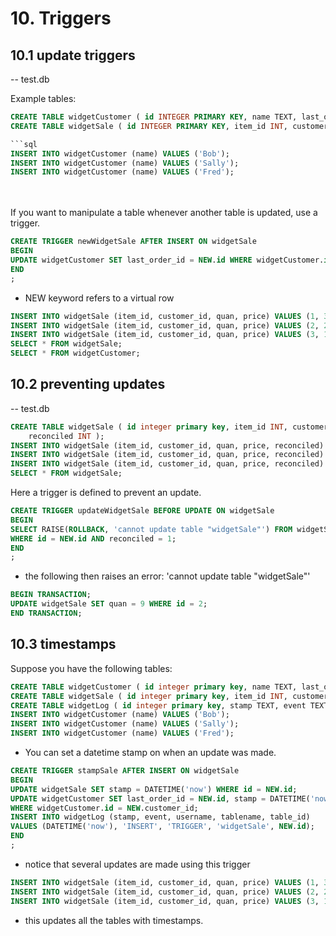 # 10. Triggers

## 10.1 update triggers
-- test.db

Example tables:
```sql
CREATE TABLE widgetCustomer ( id INTEGER PRIMARY KEY, name TEXT, last_order_id INT );
CREATE TABLE widgetSale ( id INTEGER PRIMARY KEY, item_id INT, customer_id INT, quan INT, price INT );`

```sql
INSERT INTO widgetCustomer (name) VALUES ('Bob');
INSERT INTO widgetCustomer (name) VALUES ('Sally');
INSERT INTO widgetCustomer (name) VALUES ('Fred');
```
<br><br>
If you want to manipulate a table whenever another table is updated, use a trigger.
```sql
CREATE TRIGGER newWidgetSale AFTER INSERT ON widgetSale
BEGIN
UPDATE widgetCustomer SET last_order_id = NEW.id WHERE widgetCustomer.id = NEW.customer_id;
END
;
```
- NEW keyword refers to a virtual row

```sql
INSERT INTO widgetSale (item_id, customer_id, quan, price) VALUES (1, 3, 5, 1995);
INSERT INTO widgetSale (item_id, customer_id, quan, price) VALUES (2, 2, 3, 1495);
INSERT INTO widgetSale (item_id, customer_id, quan, price) VALUES (3, 1, 1, 2995);
SELECT * FROM widgetSale;
SELECT * FROM widgetCustomer;
```

## 10.2 preventing updates
-- test.db

```sql
CREATE TABLE widgetSale ( id integer primary key, item_id INT, customer_id INTEGER, quan INT, price INT,
    reconciled INT );
INSERT INTO widgetSale (item_id, customer_id, quan, price, reconciled) VALUES (1, 3, 5, 1995, 0);
INSERT INTO widgetSale (item_id, customer_id, quan, price, reconciled) VALUES (2, 2, 3, 1495, 1);
INSERT INTO widgetSale (item_id, customer_id, quan, price, reconciled) VALUES (3, 1, 1, 2995, 0);
SELECT * FROM widgetSale;
```

Here a trigger is defined to prevent an update.
```sql
CREATE TRIGGER updateWidgetSale BEFORE UPDATE ON widgetSale
BEGIN
SELECT RAISE(ROLLBACK, 'cannot update table "widgetSale"') FROM widgetSale
WHERE id = NEW.id AND reconciled = 1;
END
;
```

- the following then raises an error: 'cannot update table "widgetSale"'
```sql
BEGIN TRANSACTION;
UPDATE widgetSale SET quan = 9 WHERE id = 2;
END TRANSACTION;
```

## 10.3 timestamps
Suppose you have the following tables:
```sql
CREATE TABLE widgetCustomer ( id integer primary key, name TEXT, last_order_id INT, stamp TEXT );
CREATE TABLE widgetSale ( id integer primary key, item_id INT, customer_id INTEGER, quan INT, price INT, stamp TEXT );
CREATE TABLE widgetLog ( id integer primary key, stamp TEXT, event TEXT, username TEXT, tablename TEXT, table_id INT);
INSERT INTO widgetCustomer (name) VALUES ('Bob');
INSERT INTO widgetCustomer (name) VALUES ('Sally');
INSERT INTO widgetCustomer (name) VALUES ('Fred');
```

- You can set a datetime stamp on when an update was made.

```sql
CREATE TRIGGER stampSale AFTER INSERT ON widgetSale
BEGIN
UPDATE widgetSale SET stamp = DATETIME('now') WHERE id = NEW.id;
UPDATE widgetCustomer SET last_order_id = NEW.id, stamp = DATETIME('now')
WHERE widgetCustomer.id = NEW.customer_id;
INSERT INTO widgetLog (stamp, event, username, tablename, table_id)
VALUES (DATETIME('now'), 'INSERT', 'TRIGGER', 'widgetSale', NEW.id);
END
;
```
- notice that several updates are made using this trigger
    
```sql
INSERT INTO widgetSale (item_id, customer_id, quan, price) VALUES (1, 3, 5, 1995);
INSERT INTO widgetSale (item_id, customer_id, quan, price) VALUES (2, 2, 3, 1495);
INSERT INTO widgetSale (item_id, customer_id, quan, price) VALUES (3, 1, 1, 2995);
```
- this updates all the tables with timestamps.